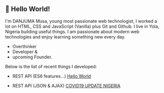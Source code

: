 

<!--
**shamxeed/shamxeed** is a ✨ _special_ ✨ repository because its `README.md` (this file) appears on your GitHub profile.

Here are some ideas to get you started:

- 🔭 I’m currently working on ...
- 🌱 I’m currently learning ...
- 👯 I’m looking to collaborate on ...
- 🤔 I’m looking for help with ...
- 💬 Ask me about ...
- 📫 How to reach me: ...
- 😄 Pronouns: ...
- ⚡ Fun fact: ...
-->
## 👋 Hello World!  

I'm DANJUMA Musa, young most passionate web technologist, I worked a lot on HTML, CSS and JavaScript (Vanilla) plus Git and Github. I live in Yola, Nigeria building useful things. I am passionate about modern web technologies and enjoy learning something new every day.

* Overthinker 
 * Developer &
 * upcoming Founder.




Below is the list of recent things I developed:

* REST API (ES6 features...) [Hello World](https://hellooworld.cf)

* REST API (JSON & AJAX) [COVID19 UPDATE NIGERIA](https://covid19nigeria.tk)
